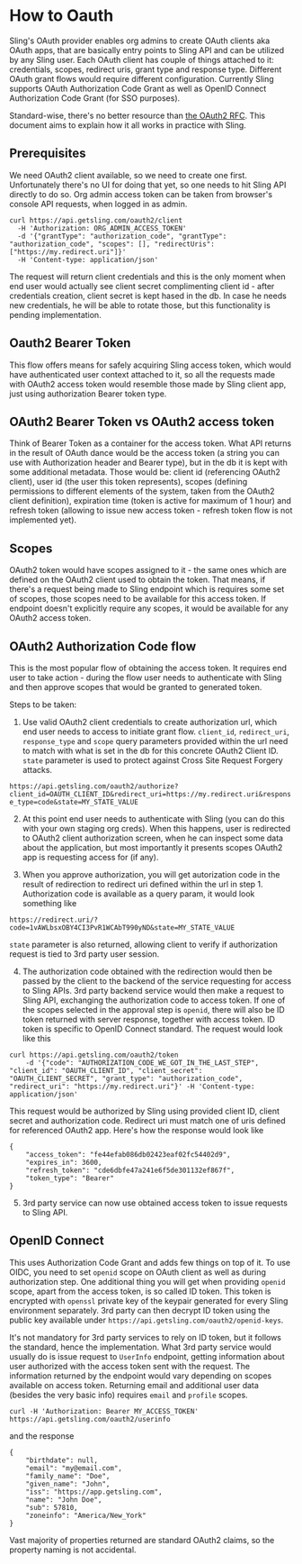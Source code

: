# How to Oauth

Sling's OAuth provider enables org admins to create OAuth clients aka OAuth apps, that are basically entry points to Sling API and can be utilized by any Sling user. Each OAuth client has couple of things attached to it: credentials, scopes, redirect uris, grant type and response type. Different OAuth grant flows would require different configuration. Currently Sling supports OAuth Authorization Code Grant as well as OpenID Connect Authorization Code Grant (for SSO purposes).

Standard-wise, there's no better resource than [the OAuth2 RFC](https://datatracker.ietf.org/doc/html/rfc6749). This document aims to explain how it all works in practice with Sling.

## Prerequisites

We need OAuth2 client available, so we need to create one first. Unfortunately there's no UI for doing that yet, so one needs to hit Sling API directly to do so. Org admin access token can be taken from browser's console API requests, when logged in as admin.

```
curl https://api.getsling.com/oauth2/client
  -H 'Authorization: ORG_ADMIN_ACCESS_TOKEN'
  -d '{"grantType": "authorization_code", "grantType": "authorization_code", "scopes": [], "redirectUris": ["https://my.redirect.uri"]}'
  -H 'Content-type: application/json'
```

The request will return client credentials and this is the only moment when end user would actually see client secret complimenting client id - after credentials creation, client secret is kept hased in the db. In case he needs new credentials, he will be able to rotate those, but this functionality is pending implementation.

## Oauth2 Bearer Token

This flow offers means for safely acquiring Sling access token, which would have authenticated user context attached to it, so all the requests made with OAuth2 access token would resemble those made by Sling client app, just using authorization Bearer token type.


## OAuth2 Bearer Token vs OAuth2 access token

Think of Bearer Token as a container for the access token. What API returns in the result of OAuth dance would be the access token (a string you can use with Authorization header and Bearer type), but in the db it is kept with some additional metadata. Those would be: client id (referencing OAuth2 client), user id (the user this token represents), scopes (defining permissions to different elements of the system, taken from the OAuth2 client definition), expiration time (token is active for maximum of 1 hour) and refresh token (allowing to issue new access token - refresh token flow is not implemented yet).

## Scopes

OAuth2 token would have scopes assigned to it - the same ones which are defined on the OAuth2 client used to obtain the token. That means, if there's a request being made to Sling endpoint which is requires some set of scopes, those scopes need to be available for this access token. If endpoint doesn't explicitly require any scopes, it would be available for any OAuth2 access token.

## OAuth2 Authorization Code flow

This is the most popular flow of obtaining the access token. It requires end user to take action - during the flow user needs to authenticate with Sling and then approve scopes that would be granted to generated token.

Steps to be taken:

1. Use valid OAuth2 client credentials to create authorization url, which end user needs to access to initiate grant flow. `client_id`, `redirect_uri`, `response_type` and `scope` query parameters provided within the url need to match with what is set in the db for this concrete OAuth2 Client ID. `state` parameter is used to protect against Cross Site Request Forgery attacks.

`https://api.getsling.com/oauth2/authorize?client_id=OAUTH_CLIENT_ID&redirect_uri=https://my.redirect.uri&response_type=code&state=MY_STATE_VALUE`

2. At this point end user needs to authenticate with Sling (you can do this with your own staging org creds). When this happens, user is redirected to OAuth2 client authorization screen, when he can inspect some data about the application, but most importantly it presents scopes OAuth2 app is requesting access for (if any).

3. When you approve authorization, you will get autorization code in the result of redirection to redirect uri defined within the url in step 1. Authorization code is available as a query param, it would look something like

`https://redirect.uri/?code=1vAWLbsxOBY4CI3PvR1WCAbT990yND&state=MY_STATE_VALUE`

`state` parameter is also returned, allowing client to verify if authorization request is tied to 3rd party user session.

4. The authorization code obtained with the redirection would then be passed by the client to the backend of the service requesting for access to Sling APIs. 3rd party backend service would then make a request to Sling API, exchanging the authorization code to access token. If one of the scopes selected in the approval step is `openid`, there will also be ID token returned with server response, together with access token. ID token is specific to OpenID Connect standard. The request would look like this

```
curl https://api.getsling.com/oauth2/token
    -d '{"code": "AUTHORIZATION_CODE_WE_GOT_IN_THE_LAST_STEP", "client_id": "OAUTH_CLIENT_ID", "client_secret": "OAUTH_CLIENT_SECRET", "grant_type": "authorization_code", "redirect_uri": "https://my.redirect.uri"}' -H 'Content-type: application/json'
```

This request would be authorized by Sling using provided client ID, client secret and authorization code. Redirect uri must match one of uris defined for referenced OAuth2 app. Here's how the response would look like

```
{
    "access_token": "fe44efab086db02423eaf02fc54402d9",
    "expires_in": 3600,
    "refresh_token": "cde6dbfe47a241e6f5de301132ef867f",
    "token_type": "Bearer"
}
```

5. 3rd party service can now use obtained access token to issue requests to Sling API.


## OpenID Connect

This uses Authorization Code Grant and adds few things on top of it. To use OIDC, you need to set `openid` scope on OAuth client as well as during authorization step. One additional thing you will get when providing `openid` scope, apart from the access token, is so called ID token. This token is encrypted with `openssl` private key of the keypair generated for every Sling environment separately. 3rd party can then decrypt ID token using the public key available under `https://api.getsling.com/oauth2/openid-keys`.

It's not mandatory for 3rd party services to rely on ID token, but it follows the standard, hence the implementation. What 3rd party service would usually do is issue request to `UserInfo` endpoint, getting information about user authorized with the access token sent with the request. The information returned by the endpoint would vary depending on scopes available on access token. Returning email and additional user data (besides the very basic info) requires `email` and `profile` scopes.

`curl -H 'Authorization: Bearer MY_ACCESS_TOKEN'  https://api.getsling.com/oauth2/userinfo`

and the response

```
{
    "birthdate": null,
    "email": "my@email.com",
    "family_name": "Doe",
    "given_name": "John",
    "iss": "https://app.getsling.com",
    "name": "John Doe",
    "sub": 57810,
    "zoneinfo": "America/New_York"
}
```

Vast majority of properties returned are standard OAuth2 claims, so the property naming is not accidental.
